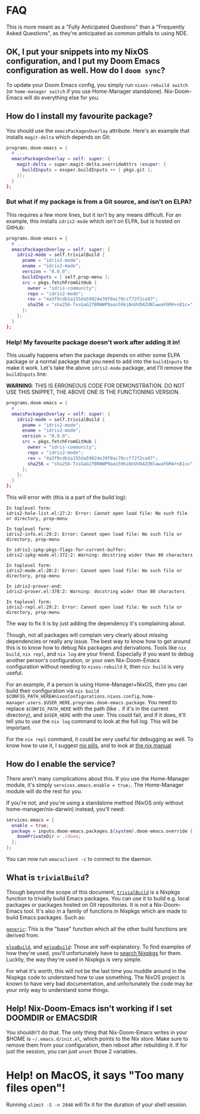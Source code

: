 # FAQ
This is more meant as a "Fully Anticipated Questions" than a "Frequently Asked Questions", as they're anticipated as common pitfalls to using NDE.

## OK, I put your snippets into my NixOS configuration, and I put my Doom Emacs configuration as well. How do I `doom sync`?

To update your Doom Emacs config, you simply run `nixos-rebuild switch` (or `home-manager switch` if you use Home-Manager standalone). Nix-Doom-Emacs will do everything else for you.

## How do I install my favourite package?

You should use the `emacsPackagesOverlay` attribute. Here's an example that installs `magit-delta` which depends on Git:

```nix
programs.doom-emacs = {
  # ...
  emacsPackagesOverlay = self: super: {
    magit-delta = super.magit-delta.overrideAttrs (esuper: {
      buildInputs = esuper.buildInputs ++ [ pkgs.git ];
    });
  }
};
```

### But what if my package is from a Git source, and isn't on ELPA?

This requires a few more lines, but it isn't by any means difficult. For an example, this installs `idris2-mode` which isn't on ELPA, but is hosted on GitHub:

```nix
programs.doom-emacs = {
  # ...
  emacsPackagesOverlay = self: super: {
    idris2-mode = self.trivialBuild {
      pname = "idris2-mode";
      ename = "idris2-mode";
      version = "0.0.0";
      buildInputs = [ self.prop-menu ];
      src = pkgs.fetchFromGitHub {
        owner = "idris-community";
        repo = "idris2-mode";
        rev = "4a3f9cdb1a155da59824e39f0ac78ccf72f2ca97";
        sha256 = "sha256-TxsGaG2fBRWWP9aas59kiNnUVD4ZdNlwwaFbM4+n81c=";
      };
    };
  }
};
```

### Help! My favourite package doesn't work after adding it in!

This usually happens when the package depends on either some ELPA package or a normal package that you need to add into the `buildInputs` to make it work. 
Let's take the above `idris2-mode` package, and I'll remove the `buildInputs` line:

**WARNING**: THIS IS ERRONEOUS CODE FOR DEMONSTRATION. DO NOT USE THIS SNIPPET, THE ABOVE ONE IS THE FUNCTIONING VERSION.
```nix
programs.doom-emacs = {
  # ...
  emacsPackagesOverlay = self: super: {
    idris2-mode = self.trivialBuild {
      pname = "idris2-mode";
      ename = "idris2-mode";
      version = "0.0.0";
      src = pkgs.fetchFromGitHub {
        owner = "idris-community";
        repo = "idris2-mode";
        rev = "4a3f9cdb1a155da59824e39f0ac78ccf72f2ca97";
        sha256 = "sha256-TxsGaG2fBRWWP9aas59kiNnUVD4ZdNlwwaFbM4+n81c=";
      };
    };
  }
};
```

This will error with (this is a part of the build log):

```
In toplevel form:
idris2-hole-list.el:27:2: Error: Cannot open load file: No such file or directory, prop-menu

In toplevel form:
idris2-info.el:29:2: Error: Cannot open load file: No such file or directory, prop-menu

In idris2-ipkg-pkgs-flags-for-current-buffer:
idris2-ipkg-mode.el:372:2: Warning: docstring wider than 80 characters

In toplevel form:
idris2-mode.el:20:2: Error: Cannot open load file: No such file or directory, prop-menu

In idris2-prover-end:
idris2-prover.el:378:2: Warning: docstring wider than 80 characters

In toplevel form:
idris2-repl.el:29:2: Error: Cannot open load file: No such file or directory, prop-menu
```

The way to fix it is by just adding the dependency it's complaining about.

Though, not all packages will complain very clearly about missing dependencies or really any issue. The best way to know how to get around this is to know how to debug Nix packages and derivations. Tools like `nix build`, `nix repl`, and `nix log` are your friend. Especially if you want to debug another person's configuration, or your own Nix-Doom-Emacs configuration without needing to `nixos-rebuild` it, then `nix build` is very useful.

For an example, if a person is using Home-Manager+NixOS, then you can build their configuration via `nix build $CONFIG_PATH_HERE#nixosConfigurations.nixos.config.home-manager.users.$USER_HERE.programs.doom-emacs.package`. You need to replace `$CONFIG_PATH_HERE` with the path (like `.` if it's in the current directory), and `$USER_HERE` with the user. This could fail, and if it does, it'll tell you to use the `nix log` command to look at the full log. This will be important.

For the `nix repl` command, it could be very useful for debugging as well. To know how to use it, I suggest [nix pills](https://nixos.org/guides/nix-pills/index.html), and to look at [the nix manual](https://nixos.org/manual/nix/stable/command-ref/new-cli/nix3-repl.html)

## How do I enable the service?

There aren't many complications about this. If you use the Home-Manager module, it's simply `services.emacs.enable = true;`. The Home-Manager module will do the rest for you.

If you're not, and you're using a standalone method (NixOS only without home-manager/nix-darwin) instead, you'll need:

```nix
services.emacs = {
  enable = true;
  package = inputs.doom-emacs.packages.${system}.doom-emacs.override {
    doomPrivateDir = ./doom;
  };
};
```

You can now run `emacsclient -c` to connect to the daemon.

## What is `trivialBuild`?

Though beyond the scope of this document, [`trivialBuild`](https://github.com/NixOS/nixpkgs/blob/master/pkgs/build-support/emacs/trivial.nix) is a Nixpkgs function to trivially build Emacs packages. You can use it to build e.g. local packages or packages hosted on Git repositories. It is not a Nix-Doom-Emacs tool. It's also in a family of functions in Nixpkgs which are made to build Emacs packages. Such as:

[`generic`](https://github.com/NixOS/nixpkgs/blob/master/pkgs/build-support/emacs/generic.nix): This is the "base" function which all the other build functions are derived from.

[`elpaBuild`](https://github.com/NixOS/nixpkgs/blob/master/pkgs/build-support/emacs/elpa.nix), and [`melpaBuild`](https://github.com/NixOS/nixpkgs/blob/master/pkgs/build-support/emacs/elpa.nix): Those are self-explanatory. To find examples of how they're used, you'll unfortunately have to [search Nixpkgs](https://github.com/NixOS/nixpkgs/search) for them. Luckily, the way they're used in Nixpkgs is very simple.

For what it's worth, this will not be the last time you muddle around in the Nixpkgs code to understand how to use something. The NixOS project is known to have very bad documentation, and unfortunately the code may be your only way to understand some things.

## Help! Nix-Doom-Emacs isn't working if I set DOOMDIR or EMACSDIR

You shouldn't do that. The only thing that Nix-Doom-Emacs writes in your $HOME is `~/.emacs.d/init.el`, which points to the Nix store. Make sure to remove them from your configuration, then reboot after rebuilding it. If for just the session, you can just `unset` those 2 variables.

# Help! on MacOS, it says "Too many files open"!

Running `ulimit -S -n 2048` will fix it for the duration of your shell session.
